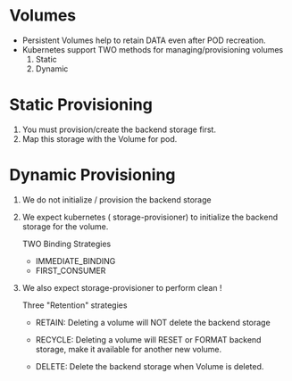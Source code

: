 # Volumes

- Persistent Volumes help to retain DATA even after POD recreation.
- Kubernetes support TWO methods for managing/provisioning volumes
    1. Static 
    1. Dynamic

# Static Provisioning

1. You must provision/create the backend storage first.
2. Map this storage with the Volume for pod.

# Dynamic Provisioning

1. We do not initialize / provision the backend storage
1. We expect kubernetes ( storage-provisioner) to initialize the backend storage for the volume.
    
    TWO Binding Strategies

    * IMMEDIATE_BINDING
    * FIRST_CONSUMER

1. We also expect storage-provisioner to perform clean !
    
    Three "Retention" strategies

    - RETAIN:  Deleting a volume will NOT delete the backend storage

    - RECYCLE: Deleting a volume will RESET or FORMAT backend storage, make it available for another new volume.

    - DELETE: Delete the backend storage when Volume is deleted.   
